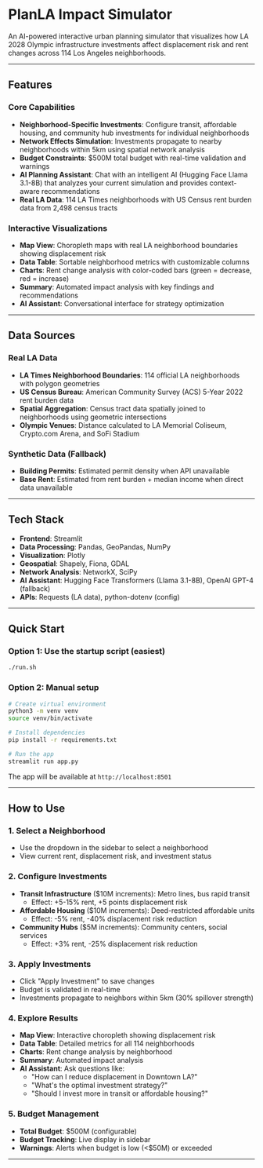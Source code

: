 # PlanLA Impact Simulator

An AI-powered interactive urban planning simulator that visualizes how LA 2028 Olympic infrastructure investments affect displacement risk and rent changes across 114 Los Angeles neighborhoods.

---

## Features

### Core Capabilities
- **Neighborhood-Specific Investments**: Configure transit, affordable housing, and community hub investments for individual neighborhoods
- **Network Effects Simulation**: Investments propagate to nearby neighborhoods within 5km using spatial network analysis
- **Budget Constraints**: $500M total budget with real-time validation and warnings
- **AI Planning Assistant**: Chat with an intelligent AI (Hugging Face Llama 3.1-8B) that analyzes your current simulation and provides context-aware recommendations
- **Real LA Data**: 114 LA Times neighborhoods with US Census rent burden data from 2,498 census tracts

### Interactive Visualizations
- **Map View**: Choropleth maps with real LA neighborhood boundaries showing displacement risk
- **Data Table**: Sortable neighborhood metrics with customizable columns
- **Charts**: Rent change analysis with color-coded bars (green = decrease, red = increase)
- **Summary**: Automated impact analysis with key findings and recommendations
- **AI Assistant**: Conversational interface for strategy optimization

---

## Data Sources

### Real LA Data
- **LA Times Neighborhood Boundaries**: 114 official LA neighborhoods with polygon geometries
- **US Census Bureau**: American Community Survey (ACS) 5-Year 2022 rent burden data
- **Spatial Aggregation**: Census tract data spatially joined to neighborhoods using geometric intersections
- **Olympic Venues**: Distance calculated to LA Memorial Coliseum, Crypto.com Arena, and SoFi Stadium

### Synthetic Data (Fallback)
- **Building Permits**: Estimated permit density when API unavailable
- **Base Rent**: Estimated from rent burden + median income when direct data unavailable

---

## Tech Stack

- **Frontend**: Streamlit
- **Data Processing**: Pandas, GeoPandas, NumPy
- **Visualization**: Plotly
- **Geospatial**: Shapely, Fiona, GDAL
- **Network Analysis**: NetworkX, SciPy
- **AI Assistant**: Hugging Face Transformers (Llama 3.1-8B), OpenAI GPT-4 (fallback)
- **APIs**: Requests (LA data), python-dotenv (config)

---

## Quick Start

### Option 1: Use the startup script (easiest)
```bash
./run.sh
```

### Option 2: Manual setup
```bash
# Create virtual environment
python3 -m venv venv
source venv/bin/activate

# Install dependencies
pip install -r requirements.txt

# Run the app
streamlit run app.py
```

The app will be available at `http://localhost:8501`

---

## How to Use

### 1. Select a Neighborhood
- Use the dropdown in the sidebar to select a neighborhood
- View current rent, displacement risk, and investment status

### 2. Configure Investments
- **Transit Infrastructure** ($10M increments): Metro lines, bus rapid transit
  - Effect: +5-15% rent, +5 points displacement risk
- **Affordable Housing** ($10M increments): Deed-restricted affordable units
  - Effect: -5% rent, -40% displacement risk reduction
- **Community Hubs** ($5M increments): Community centers, social services
  - Effect: +3% rent, -25% displacement risk reduction

### 3. Apply Investments
- Click "Apply Investment" to save changes
- Budget is validated in real-time
- Investments propagate to neighbors within 5km (30% spillover strength)

### 4. Explore Results
- **Map View**: Interactive choropleth showing displacement risk
- **Data Table**: Detailed metrics for all 114 neighborhoods
- **Charts**: Rent change analysis by neighborhood
- **Summary**: Automated impact analysis
- **AI Assistant**: Ask questions like:
  - "How can I reduce displacement in Downtown LA?"
  - "What's the optimal investment strategy?"
  - "Should I invest more in transit or affordable housing?"

### 5. Budget Management
- **Total Budget**: $500M (configurable)
- **Budget Tracking**: Live display in sidebar
- **Warnings**: Alerts when budget is low (<$50M) or exceeded

---